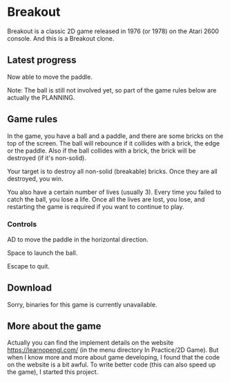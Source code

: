 # Breakout

Breakout is a classic 2D game released in 1976 (or 1978) on the Atari 2600 console. And this is a Breakout clone.

## Latest progress

Now able to move the paddle.

Note: The ball is still not involved yet, so part of the game rules below are actually the PLANNING.

## Game rules

In the game, you have a ball and a paddle, and there are some bricks on the top of the screen. The ball will rebounce if it collides with a brick, the edge or the paddle. Also if the ball collides with a brick, the brick will be destroyed (if it's non-solid).

Your target is to destroy all non-solid (breakable) bricks. Once they are all destroyed, you win.

You also have a certain number of lives (usually 3). Every time you failed to catch the ball, you lose a life. Once all the lives are lost, you lose, and restarting the game is required if you want to continue to play.

### Controls

AD to move the paddle in the horizontal direction.

Space to launch the ball.

Escape to quit.

## Download

Sorry, binaries for this game is currently unavailable.

## More about the game

Actually you can find the implement details on the website https://learnopengl.com/ (in the menu directory In Practice/2D Game). But when I know more and more about game developing, I found that the code on the website is a bit awful. To write better code (this can also speed up the game), I started this project.
